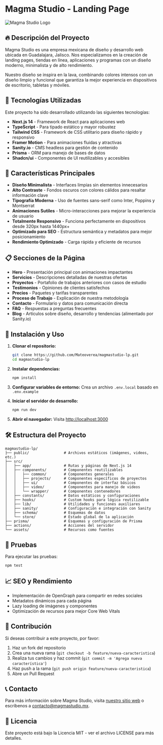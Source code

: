 # Magma Studio - Landing Page

![Magma Studio Logo](/public/lava/lavabg.png)

## 🔥 Descripción del Proyecto

Magma Studio es una empresa mexicana de diseño y desarrollo web ubicada en Guadalajara, Jalisco. Nos especializamos en la creación de landing pages, tiendas en línea, aplicaciones y programas con un diseño moderno, minimalista y de alto rendimiento.

Nuestro diseño se inspira en la lava, combinando colores intensos con un diseño limpio y funcional que garantiza la mejor experiencia en dispositivos de escritorio, tabletas y móviles.

## 📱 Tecnologías Utilizadas

Este proyecto ha sido desarrollado utilizando las siguientes tecnologías:

- **Next.js 14** - Framework de React para aplicaciones web
- **TypeScript** - Para tipado estático y mayor robustez
- **Tailwind CSS** - Framework de CSS utilitario para diseño rápido y responsivo
- **Framer Motion** - Para animaciones fluidas y atractivas
- **Sanity.io** - CMS headless para gestión de contenido
- **Prisma** - ORM para manejo de bases de datos
- **Shadcn/ui** - Componentes de UI reutilizables y accesibles

## 🎨 Características Principales

- **Diseño Minimalista** - Interfaces limpias sin elementos innecesarios
- **Alto Contraste** - Fondos oscuros con colores cálidos para resaltar información clave
- **Tipografía Moderna** - Uso de fuentes sans-serif como Inter, Poppins y Montserrat
- **Animaciones Sutiles** - Micro-interacciones para mejorar la experiencia de usuario
- **Totalmente Responsivo** - Funciona perfectamente en dispositivos desde 320px hasta 1440px+
- **Optimizado para SEO** - Estructura semántica y metadatos para mejor posicionamiento
- **Rendimiento Optimizado** - Carga rápida y eficiente de recursos

## 📋 Secciones de la Página

- **Hero** - Presentación principal con animaciones impactantes
- **Servicios** - Descripciones detalladas de nuestras ofertas
- **Proyectos** - Portafolio de trabajos anteriores con casos de estudio
- **Testimonios** - Opiniones de clientes satisfechos
- **Precios** - Paquetes y tarifas transparentes
- **Proceso de Trabajo** - Explicación de nuestra metodología
- **Contacto** - Formulario y datos para comunicación directa
- **FAQ** - Respuestas a preguntas frecuentes
- **Blog** - Artículos sobre diseño, desarrollo y tendencias (alimentado por Sanity.io)

## 🚀 Instalación y Uso

1. **Clonar el repositorio:**
   ```bash
   git clone https://github.com/Mateoverea/magmastudio-lp.git
   cd magmastudio-lp
   ```

2. **Instalar dependencias:**
   ```bash
   npm install
   ```

3. **Configurar variables de entorno:**
   Crea un archivo `.env.local` basado en `.env.example`

4. **Iniciar el servidor de desarrollo:**
   ```bash
   npm run dev
   ```

5. **Abrir el navegador:**
   Visita [http://localhost:3000](http://localhost:3000)

## 🛠️ Estructura del Proyecto

```
magmastudio-lp/
├── public/                # Archivos estáticos (imágenes, videos, etc.)
├── src/
│   ├── app/               # Rutas y páginas de Next.js 14
│   ├── components/        # Componentes reutilizables
│   │   ├── common/        # Componentes generales
│   │   ├── projects/      # Componentes específicos de proyectos
│   │   ├── ui/            # Componentes de interfaz básicos
│   │   ├── video/         # Componentes para manejo de videos
│   │   └── wrapper/       # Componentes contenedores
│   ├── constants/         # Datos estáticos y configuraciones
│   ├── hooks/             # Custom hooks para lógica reutilizable
│   ├── lib/               # Utilidades y funciones auxiliares
│   ├── sanity/            # Configuración e integración con Sanity
│   ├── schema/            # Esquemas de datos
│   └── store/             # Estado global de la aplicación
├── prisma/                # Esquemas y configuración de Prisma
├── actions/               # Acciones del servidor
└── assets/                # Recursos como fuentes
```

## 🧪 Pruebas

Para ejecutar las pruebas:

```bash
npm test
```

## 📈 SEO y Rendimiento

- Implementación de OpenGraph para compartir en redes sociales
- Metadatos dinámicos para cada página
- Lazy loading de imágenes y componentes
- Optimización de recursos para mejor Core Web Vitals

## 👥 Contribución

Si deseas contribuir a este proyecto, por favor:

1. Haz un fork del repositorio
2. Crea una nueva rama (`git checkout -b feature/nueva-caracteristica`)
3. Realiza tus cambios y haz commit (`git commit -m 'Agrega nueva característica'`)
4. Haz push a la rama (`git push origin feature/nueva-caracteristica`)
5. Abre un Pull Request

## 📞 Contacto

Para más información sobre Magma Studio, visita [nuestro sitio web](https://magmastudio.mx) o escríbenos a contacto@magmastudio.mx.

## 📄 Licencia

Este proyecto está bajo la Licencia MIT - ver el archivo LICENSE para más detalles.